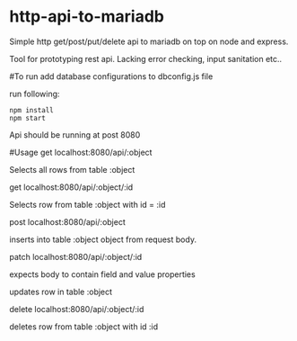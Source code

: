 # http-api-to-mariadb
Simple http get/post/put/delete api to mariadb on top on node and express.

Tool for prototyping rest api. Lacking error checking, input sanitation etc..

#To run
add database configurations to dbconfig.js file

run following:

```
npm install
npm start

```
Api should be running at post 8080

#Usage
get localhost:8080/api/:object

Selects all rows from table :object


get localhost:8080/api/:object/:id

Selects row from table :object with id = :id


post localhost:8080/api/:object

inserts into table :object object from request body.


patch localhost:8080/api/:object/:id

expects body to contain field and value properties

updates row in table :object


delete localhost:8080/api/:object/:id

deletes row from table :object with id :id
